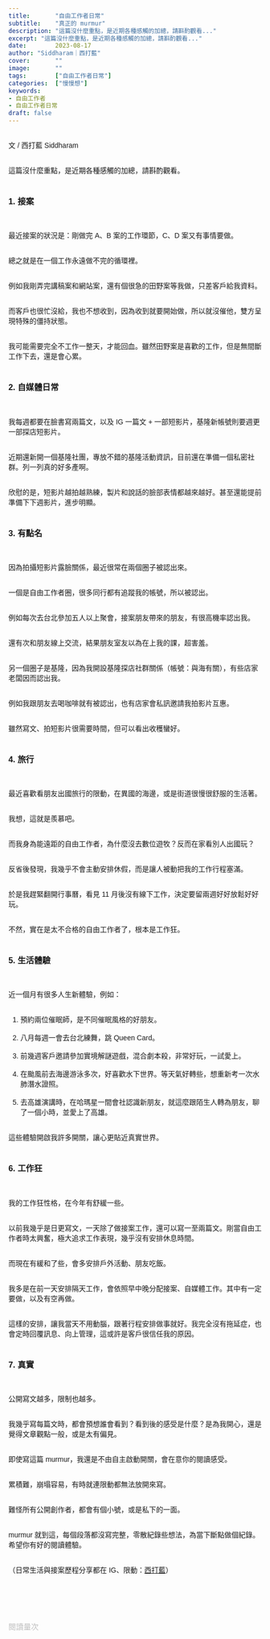 ```yaml
---
title:       "自由工作者日常"
subtitle:    "真正的 murmur"
description: "這篇沒什麼重點，是近期各種感觸的加總，請斟酌觀看..."
excerpt: "這篇沒什麼重點，是近期各種感觸的加總，請斟酌觀看..."
date:        2023-08-17
author: "Siddharam｜西打藍"
cover:       ""
image:       ""
tags:        ["自由工作者日常"]
categories:  ["慢慢想"]
keywords:
- 自由工作者
- 自由工作者日常
draft: false
---
```


<article style="font-family: 'Noto Sans TC', '微軟正黑體', sans-serif; font-weight: 300;">

<br>文 / 西打藍 Siddharam<br><br>

這篇沒什麼重點，是近期各種感觸的加總，請斟酌觀看。<br><br>

<h3 class="article-h1-color">1. 接案</h3><br>

最近接案的狀況是：剛做完 A、B 案的工作環節，C、D 案又有事情要做。<br><br>

總之就是在一個工作永遠做不完的循環裡。<br><br>

例如我剛弄完講稿案和網站案，還有個很急的田野案等我做，只差客戶給我資料。<br><br>

而客戶也很忙沒給，我也不想收到，因為收到就要開始做，所以就沒催他，雙方呈現特殊的僵持狀態。<br><br>

我可能需要完全不工作一整天，才能回血。雖然田野案是喜歡的工作，但是無間斷工作下去，還是會心累。<br><br>


<h3 class="article-h1-color">2. 自媒體日常</h3><br>

我每週都要在臉書寫兩篇文，以及 IG 一篇文 + 一部短影片，基隆新帳號則要週更一部探店短影片。<br><br>

近期還新開一個基隆社團，專放不錯的基隆活動資訊，目前還在準備一個私密社群。列一列真的好多產啊。<br><br>

欣慰的是，短影片越拍越熟練，製片和說話的臉部表情都越來越好。甚至還能提前準備下下週影片，進步明顯。<br><br>


<h3 class="article-h1-color">3. 有點名</h3><br>

因為拍攝短影片露臉關係，最近很常在兩個圈子被認出來。<br><br>

一個是自由工作者圈，很多同行都有追蹤我的帳號，所以被認出。<br><br>

例如每次去台北參加五人以上聚會，接案朋友帶來的朋友，有很高機率認出我。<br><br>

還有次和朋友線上交流，結果朋友室友以為在上我的課，超害羞。<br><br>

另一個圈子是基隆，因為我開設基隆探店社群關係（帳號：與海有關），有些店家老闆因而認出我。<br><br>

例如我跟朋友去喝咖啡就有被認出，也有店家會私訊邀請我拍影片互惠。<br><br>

雖然寫文、拍短影片很需要時間，但可以看出收穫蠻好。<br><br>


<h3 class="article-h1-color">4. 旅行</h3><br>

最近喜歡看朋友出國旅行的限動，在異國的海邊，或是街道很慢很舒服的生活著。<br><br>

我想，這就是羨慕吧。<br><br>

而我身為能遠距的自由工作者，為什麼沒去數位遊牧？反而在家看別人出國玩？<br><br>

反省後發現，我幾乎不會主動安排休假，而是讓人被動把我的工作行程塞滿。<br><br>

於是我趕緊翻開行事曆，看見 11 月後沒有線下工作，決定要留兩週好好放鬆好好玩。<br><br>

不然，實在是太不合格的自由工作者了，根本是工作狂。<br><br>


<h3 class="article-h1-color">5. 生活體驗</h3><br>

近一個月有很多人生新體驗，例如：<br><br>

1. 預約兩位催眠師，是不同催眠風格的好朋友。<br><br>
2. 八月每週一會去台北練舞，跳 Queen Card。<br><br>
3. 前幾週客戶邀請參加實境解謎遊戲，混合劇本殺，非常好玩，一試愛上。<br><br>
4. 在颱風前去海邊游泳多次，好喜歡水下世界。等天氣好轉些，想重新考一次水肺潛水證照。<br><br>
5. 去高雄演講時，在哈瑪星一間會社認識新朋友，就這麼跟陌生人轉為朋友，聊了一個小時，並愛上了高雄。<br><br>

這些體驗開啟我許多開關，讓心更貼近真實世界。<br><br>


<h3 class="article-h1-color">6. 工作狂</h3><br>

我的工作狂性格，在今年有舒緩一些。<br><br>

以前我幾乎是日更寫文，一天除了做接案工作，還可以寫一至兩篇文。剛當自由工作者時太興奮，極大追求工作表現，幾乎沒有安排休息時間。<br><br>

而現在有緩和了些，會多安排戶外活動、朋友吃飯。<br><br>

我多是在前一天安排隔天工作，會依照早中晚分配接案、自媒體工作。其中有一定要做，以及有空再做。<br><br>

這樣的安排，讓我當天不用動腦，跟著行程安排做事就好。我完全沒有拖延症，也會定時回覆訊息、向上管理，這或許是客戶很信任我的原因。<br><br>

<h3 class="article-h1-color">7. 真實</h3><br>

公開寫文越多，限制也越多。<br><br>

我幾乎寫每篇文時，都會預想誰會看到？看到後的感受是什麼？是為我開心，還是覺得文章觀點一般，或是太有偏見。<br><br>

即使寫這篇 murmur，我還是不由自主啟動開關，會在意你的閱讀感受。<br><br>

累積難，崩塌容易，有時就連限動都無法放開來寫。<br><br>

難怪所有公開創作者，都會有個小號，或是私下的一面。<br><br>

murmur 就到這，每個段落都沒寫完整，零散紀錄些想法，為當下斷點做個紀錄。希望你有好的閱讀體驗。<br><br>



（日常生活與接案歷程分享都在 IG、限動：<a href="https://www.instagram.com/sidd.blue/" target="_blank">西打藍</a>）<br><br>

<!-- <h3 class="article-h1-color"></h3><br> -->

<br><br><br>

</article>

<div style="color: #bfbfbf; font-size: 15px;" id="busuanzi_container_page_pv">
  閱讀量<span id="busuanzi_value_page_pv"></span>次
</div>

<script src="../../js/post.js"></script>
